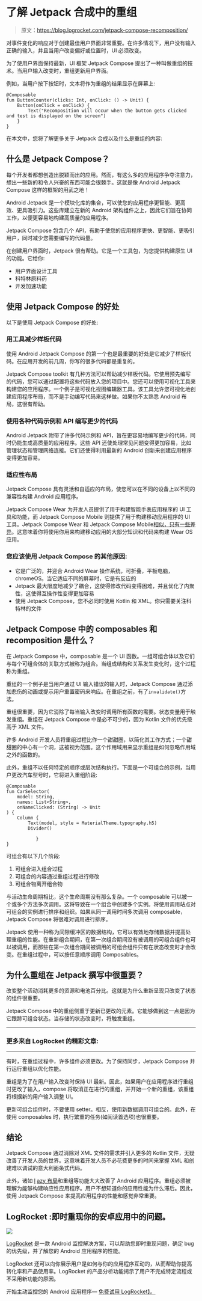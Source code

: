 # 了解 Jetpack 合成中的重组

> 原文：<https://blog.logrocket.com/jetpack-compose-recomposition/>

对事件变化的响应对于创建最佳用户界面非常重要。在许多情况下，用户没有输入正确的输入，并且当用户改变偏好或位置时，UI 必须改变。

为了使用户界面保持最新，UI 框架 Jetpack Compose 提出了一种叫做重组的技术。当用户输入改变时，重组更新用户界面。

例如，当用户按下按钮时，文本将作为重组的结果显示在屏幕上:

```
@Composable
fun ButtonCounter(clicks: Int, onClick: () -> Unit) {
    Button(onClick = onClick) {
        Text("Recomposition will occur when the button gets clicked and test is displayed on the screen")
    }
}

```

在本文中，您将了解更多关于 Jetpack 合成以及什么是重组的内容:

## 什么是 Jetpack Compose？

每个开发者都想创造出脱颖而出的应用。然而，有这么多的应用程序争夺注意力，想出一些新的和令人兴奋的东西可能会很棘手。这就是像 Android Jetpack Compose 这样的框架的用武之地！

Android Jetpack 是一个模块化库的集合，可以使您的应用程序更智能、更高效、更具吸引力。这些库建立在新的 Android 架构组件之上，因此它们旨在协同工作，以便更容易地构建高质量的应用程序。

Jetpack Compose 包含几个 API，有助于使您的应用程序更快、更智能、更吸引用户，同时减少您需要编写的代码量。

在创建用户界面时，Jetpack 很有帮助。它是一个工具包，为您提供构建原生 UI 的功能。它给你:

*   用户界面设计工具
*   科特林原料药
*   开发加速功能

## 使用 Jetpack Compose 的好处

以下是使用 Jetpack Compose 的好处:

### 用工具减少样板代码

使用 Android Jetpack Compose 的第一个也是最重要的好处是它减少了样板代码。在应用开发的前几周，你写的很多代码都是重复的。

Jetpack Compose toolkit 有几种方法可以帮助减少样板代码。它使用预先编写的代码，您可以通过配置将这些代码放入您的项目中。您还可以使用可视化工具来构建您的应用程序。一个例子是可视化视图编辑器工具。该工具允许您可视化地创建应用程序布局，而不是手动编写代码来这样做。如果你不太熟悉 Android 布局，这很有帮助。

### 使用各种代码示例和 API 编写更少的代码

Android Jetpack 附带了许多代码示例和 API，旨在更容易地编写更少的代码，同时仍能生成高质量的应用程序。这些 API 还使处理常见问题变得更加容易，比如管理状态和管理网络连接。它们还使得利用最新的 Android 创新来创建应用程序变得更加容易。

### 适应性布局

Jetpack Compose 具有灵活和自适应的布局，使您可以在不同的设备上以不同的兼容性构建 Android 应用程序。

Jetpack Compose Wear 为开发人员提供了用于构建智能手表应用程序的 UI 工具和功能，而 Jetpack Compose Mobile 则提供了用于构建移动应用程序的 UI 工具。Jetpack Compose Wear 和 Jetpack Compose Mobile[相似，只有一些差异](https://developer.android.com/training/wearables/compose)。这意味着你将使用你用来构建移动应用的大部分知识和代码来构建 Wear OS 应用。

### 您应该使用 Jetpack Compose 的其他原因:

*   它是广泛的，并迎合 Android Wear 操作系统，可折叠，平板电脑，chromeOS。当它适应不同的屏幕时，它是有反应的
*   Jetpack 最大限度地减少了耦合，这使得修改代码变得困难，并且优化了内聚性，这使得互操作性变得更加容易
*   使用 Jetpack Compose，您不必同时使用 Kotlin 和 XML。你只需要关注科特林的文件

## Jetpack Compose 中的 composables 和 recomposition 是什么？

在 Jetpack Compose 中，composable 是一个 UI 函数。一组可组合体以及它们与每个可组合体的关联方式被称为组合。当组成结构和关系发生变化时，这个过程称为重组。

重组的一个例子是当用户通过 UI 输入错误的输入时，Jetpack Compose 通过添加悲伤的动画或提示用户重置密码来响应。在重组之前，有了`invalidate()`方法。

重组很重要，因为它消除了每当输入改变时调用所有函数的需要。状态变量用于触发重组。重组在 Jetpack Compose 中是必不可少的，因为 Kotlin 文件的优先级高于 XML 文件。

许多 Android 开发人员将重组过程比作一个甜甜圈，以简化其工作方式；一个甜甜圈的中心有一个洞，这被视为范围。这个作用域用来显示重组是如何忽略作用域之外的函数的。

此外，重组不以任何特定的顺序或层次结构执行。下面是一个可组合的示例，当用户更改汽车型号时，它将进入重组阶段:

```
@Composable
fun CarSelector(
    model: String,
    names: List<String>,
    onNameClicked: (String) -> Unit
) {
    Column {
        Text(model, style = MaterialTheme.typography.h5)
        Divider()

           }
}

```

可组合有以下几个阶段:

1.  可组合进入组合过程
2.  可组合的内容通过重组过程进行修改
3.  可组合物离开组合物

与活动生命周期相比，这个生命周期没有那么复杂。一个 composable 可以被一个或多个方法多次调用。这将导致在一个组合中创建多个实例。将使用调用站点对可组合的实例进行排序和组织。如果从同一调用时间多次调用 composable，Jetpack Compose 将很难对调用进行排序。

Jetpack 使用一种称为间隙缓冲区的数据结构，它可以有效地存储数据并提高处理重组的性能。在重新组合期间，在第一次组合期间没有被调用的可组合组件也可以被调用，而那些在第一次组合期间被调用的可组合组件只有在状态改变时才会改变。在重组过程中，可以按任意顺序调用 Composables。

## 为什么重组在 Jetpack 撰写中很重要？

改变整个活动消耗更多的资源和电池百分比。这就是为什么重新呈现只改变了状态的组件很重要。

Jetpack Compose 中的重组侧重于更新已更改的元素。它能够做到这一点是因为它跟踪可组合状态。当存储的状态改变时，将触发重组。

* * *

### 更多来自 LogRocket 的精彩文章:

* * *

有时，在重组过程中，许多组件必须更改。为了保持同步，Jetpack Compose 并行运行重组以优化性能。

重组是为了在用户输入改变时保持 UI 最新。因此，如果用户在应用程序进行重组时更改了输入，compose 将取消正在进行的重组，并开始一个新的重组，该重组将根据新的用户输入调整 UI。

更新可组合组件时，不要使用 setter。相反，使用新数据调用可组合的。此外，在使用 composables 时，执行繁重的任务(如阅读首选项)也很重要。

## 结论

Jetpack Compose 通过消除对 XML 文件的需求并引入更多的 Kotlin 文件，无疑改善了开发人员的世界。这意味着开发人员不必花费更多的时间来掌握 XML 和创建难以调试的意大利面条式代码。

此外，诸如 [l](https://android-developers.googleblog.com/2022/05/whats-new-in-jetpack-compose.html#:~:text=features%20and%20improvements-,Lazy%20Layouts,-Lazy%20layouts%20continue) [azy 布局](https://android-developers.googleblog.com/2022/05/whats-new-in-jetpack-compose.html#:~:text=features%20and%20improvements-,Lazy%20Layouts,-Lazy%20layouts%20continue)和重组等功能大大改善了 Android 应用程序。重组必须被理解为能够构建响应性应用程序。用户不想知道你的应用性能为什么滞后。因此，使用 Jetpack Compose 来提高应用程序的性能和感觉非常重要。

## LogRocket :即时重现你的安卓应用中的问题。

[![](img/b5ae4bd0ecde7aa9d5288746416d5e18.png)](https://lp.logrocket.com/blg/kotlin-signup)

[LogRocket](https://lp.logrocket.com/blg/kotlin-signup) 是一款 Android 监控解决方案，可以帮助您即时重现问题，确定 bug 的优先级，并了解您的 Android 应用程序的性能。

LogRocket 还可以向你展示用户是如何与你的应用程序互动的，从而帮助你提高转化率和产品使用率。LogRocket 的产品分析功能揭示了用户不完成特定流程或不采用新功能的原因。

开始主动监控您的 Android 应用程序— [免费试用 LogRocket】。](hhttps://lp.logrocket.com/blg/kotlin-signup)